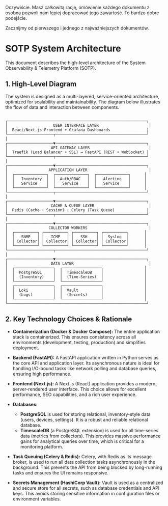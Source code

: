 Oczywiście. Masz całkowitą rację, omówienie każdego dokumentu z osobna pozwoli nam lepiej dopracować jego zawartość. To bardzo dobre podejście.

Zacznijmy od pierwszego i jednego z najważniejszych dokumentów.

# SOTP System Architecture

This document describes the high-level architecture of the System Observability & Telemetry Platform (SOTP).

## 1. High-Level Diagram

The system is designed as a multi-layered, service-oriented architecture, optimized for scalability and maintainability. The diagram below illustrates the flow of data and interaction between components.

```

┌─────────────────────────────────────────────────────────────┐
│                    USER INTERFACE LAYER                      │
│  React/Next.js Frontend + Grafana Dashboards                │
└────────────────────┬────────────────────────────────────────┘
│
┌────────────────────▼────────────────────────────────────────┐
│                   API GATEWAY LAYER                          │
│  Traefik (Load Balancer + SSL) → FastAPI (REST + WebSocket) │
└────────────────────┬────────────────────────────────────────┘
│
┌────────────────────▼────────────────────────────────────────┐
│                  APPLICATION LAYER                           │
│  ┌──────────────┐  ┌──────────────┐  ┌──────────────┐      │
│  │   Inventory  │  │  Auth/RBAC   │  │   Alerting   │      │
│  │   Service    │  │   Service    │  │   Service    │      │
│  └──────────────┘  └──────────────┘  └──────────────┘      │
└────────────────────┬────────────────────────────────────────┘
│
┌────────────────────▼────────────────────────────────────────┐
│                   CACHE & QUEUE LAYER                        │
│  Redis (Cache + Session) + Celery (Task Queue)              │
└────────────────────┬────────────────────────────────────────┘
│
┌────────────────────▼────────────────────────────────────────┐
│                  COLLECTOR WORKERS                           │
│  ┌──────────┐ ┌──────────┐ ┌──────────┐ ┌──────────┐       │
│  │   SNMP   │ │   ICMP   │ │   SSH    │ │  Syslog  │       │
│  │ Collector│ │ Collector│ │ Collector│ │ Collector│       │
│  └──────────┘ └──────────┘ └──────────┘ └──────────┘       │
└────────────────────┬────────────────────────────────────────┘
│
┌────────────────────▼────────────────────────────────────────┐
│                   DATA LAYER                                 │
│  ┌─────────────────┐  ┌─────────────────┐                  │
│  │  PostgreSQL     │  │  TimescaleDB    │                  │
│  │  (Inventory)    │  │  (Time-Series)  │                  │
│  └─────────────────┘  └─────────────────┘                  │
│  ┌─────────────────┐  ┌─────────────────┐                  │
│  │  Loki           │  │  Vault          │                  │
│  │  (Logs)         │  │  (Secrets)      │                  │
│  └─────────────────┘  └─────────────────┘                  │
└─────────────────────────────────────────────────────────────┘

```


## 2. Key Technology Choices & Rationale

* **Containerization (Docker & Docker Compose):** The entire application stack is containerized. This ensures consistency across all environments (development, testing, production) and simplifies deployment.

* **Backend (FastAPI):** A FastAPI application written in Python serves as the core API and application layer. Its asynchronous nature is ideal for handling I/O-bound tasks like network polling and database queries, ensuring high performance.

* **Frontend (Next.js):** A Next.js (React) application provides a modern, server-rendered user interface. This choice allows for excellent performance, SEO capabilities, and a rich user experience.

* **Databases:**
    * **PostgreSQL** is used for storing relational, inventory-style data (users, devices, settings). It is a robust and reliable relational database.
    * **TimescaleDB** (a PostgreSQL extension) is used for all time-series data (metrics from collectors). This provides massive performance gains for analytical queries over time, which is critical for a monitoring platform.

* **Task Queuing (Celery & Redis):** Celery, with Redis as its message broker, is used to run all data collection tasks asynchronously in the background. This prevents the API from being blocked by long-running tasks and ensures the UI remains responsive.

* **Secrets Management (HashiCorp Vault):** Vault is used as a centralized and secure store for all secrets, such as database credentials and API keys. This avoids storing sensitive information in configuration files or environment variables.

